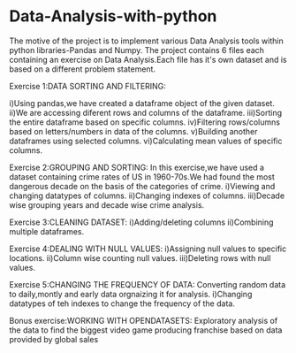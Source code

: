 # Data-Analysis-with-python
The motive of the project is to implement various Data Analysis tools within python libraries-Pandas and Numpy.
The project contains 6 files each containing an exercise on Data Analysis.Each file has it's own dataset and is based on a different problem statement.

Exercise 1:DATA SORTING AND FILTERING:

i)Using pandas,we have created a dataframe object of the given dataset.
ii)We are accessing diferent rows and columns of the dataframe.
iii)Sorting the entire dataframe based on specific columns.
iv)Filtering rows/columns based on letters/numbers in data of the columns.
v)Building another dataframes using selected columns.
vi)Calculating mean values of specific columns.


Exercise 2:GROUPING AND SORTING:
In this exercise,we have used a dataset containing crime rates of US in 1960-70s.We had found the most dangerous decade on the basis of the categories of crime.
i)Viewing and changing datatypes of columns.
ii)Changing indexes of columns.
iii)Decade wise grouping years and decade wise crime analysis.

Exercise 3:CLEANING DATASET:
i)Adding/deleting columns
ii)Combining multiple dataframes.

Exercise 4:DEALING WITH NULL VALUES:
i)Assigning null values to specific locations.
ii)Column wise counting null values.
iii)Deleting rows with null values.

Exercise 5:CHANGING THE FREQUENCY OF DATA:
Converting random data to daily,montly and early data orgnaizing it for analysis.
i)Changing datatypes of teh indexes to change the frequency of the data.

Bonus exercise:WORKING WITH OPENDATASETS:
Exploratory analysis of the data to find the biggest video game producing franchise based on data provided by global sales
